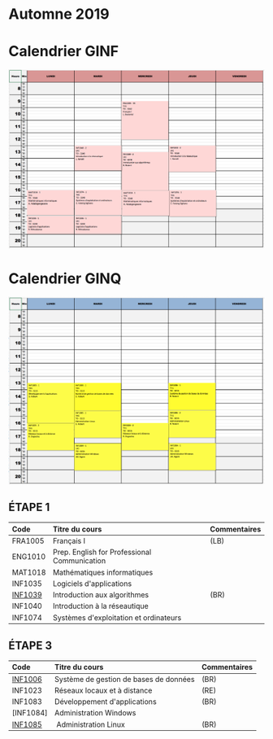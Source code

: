# Automne 2019

# Calendrier GINF
![alt tag](./GINF19A.png)


# Calendrier GINQ
![alt tag](./GINQ19A.png)

## ÉTAPE 1

|     Code	                                                     | Titre du cours                               | Commentaires           |
|:---------------------------------------------------------------|:-------------------------------------------- |:-----------------------| 
| FRA1005	                                                       | Français I                                   | (LB)                   |
| ENG1010	                                                       | Prep. English for Professional Communication |                        |
| MAT1018	                                                       | Mathématiques informatiques                  |                        |
| INF1035	                                                       | Logiciels d'applications                     |                        |
| [INF1039](https://github.com/CollegeBoreal/INF1039-201-19A-02) | Introduction aux algorithmes                 | (BR)                   |
| INF1040	                                                       | Introduction à la réseautique                |                        |
| INF1074	                                                       | Systèmes d'exploitation et ordinateurs       |                        |

## ÉTAPE 3

|     Code	                                                     | Titre du cours                               | Commentaires           |
|:---------------------------------------------------------------|:-------------------------------------------- |:-----------------------| 
| [INF1006](https://github.com/CollegeBoreal/INF1006-202-19A-02) | Système de gestion de bases de données       |  (BR)                  |
| INF1023                                                        | Réseaux locaux et à distance                 |  (RE)                  |
| INF1083                                                        | Développement d'applications                 |  (BR)                  |
| [INF1084]                                                      | Administration Windows                       |                        |
| [INF1085](https://github.com/CollegeBoreal/INF1085-201-19A-02) | Administration Linux                         |  (BR)                  |

